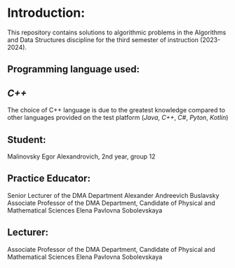 # Introduction:
This repository contains solutions to algorithmic problems in the Algorithms and Data Structures discipline for the third semester of instruction (2023-2024).

## Programming language used:
## *C++*
The choice of C++ language is due to the greatest knowledge compared to other languages provided on the test platform (*Java*, *C++*, *C#*, *Pyton*, *Kotlin*)

## Student:
Malinovsky Egor Alexandrovich, 2nd year, group 12

## Practice Educator:
Senior Lecturer of the DMA Department Alexander Andreevich Buslavsky
Associate Professor of the DMA Department, Candidate of Physical and Mathematical Sciences Elena Pavlovna Sobolevskaya

## Lecturer:
Associate Professor of the DMA Department, Candidate of Physical and Mathematical Sciences Elena Pavlovna Sobolevskaya
